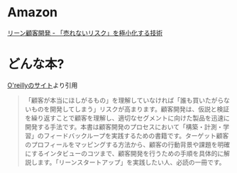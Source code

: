 # Amazon

[リーン顧客開発 - 「売れないリスク」を極小化する技術](http://www.amazon.co.jp/dp/4873117216/)

# どんな本?

[O'reillyのサイト](https://www.oreilly.co.jp/books/9784873117218/)より引用

> 「顧客が本当にほしがるもの」を理解していなければ「誰も買いたがらないものを開発してしまう」リスクが高まります。顧客開発は、仮説と検証を繰り返すことで顧客を理解し、適切なセグメントに向けた製品を迅速に開発する手法です。本書は顧客開発のプロセスにおいて「構築・計測・学習」のフィードバックループを実践するための書籍です。ターゲット顧客のプロフィールをマッピングする方法から、顧客の行動背景や課題を明確にするインタビューのコツまで、顧客開発を行うための手順を具体的に解説します。「リーンスタートアップ」を実践したい人、必読の一冊です。

